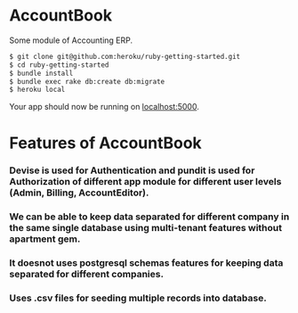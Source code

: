 # AccountBook

Some module of Accounting ERP.


```sh
$ git clone git@github.com:heroku/ruby-getting-started.git
$ cd ruby-getting-started
$ bundle install
$ bundle exec rake db:create db:migrate
$ heroku local
```

Your app should now be running on [localhost:5000](http://localhost:5000/).

# Features of AccountBook

### Devise is used for Authentication and pundit is used for Authorization of different app module for different user levels (Admin, Billing, AccountEditor).
### We can be able to keep data separated for different company in the same single database using multi-tenant features without apartment gem.
### It doesnot uses postgresql schemas features for keeping data separated for different companies.
### Uses .csv files for seeding multiple records into database.
